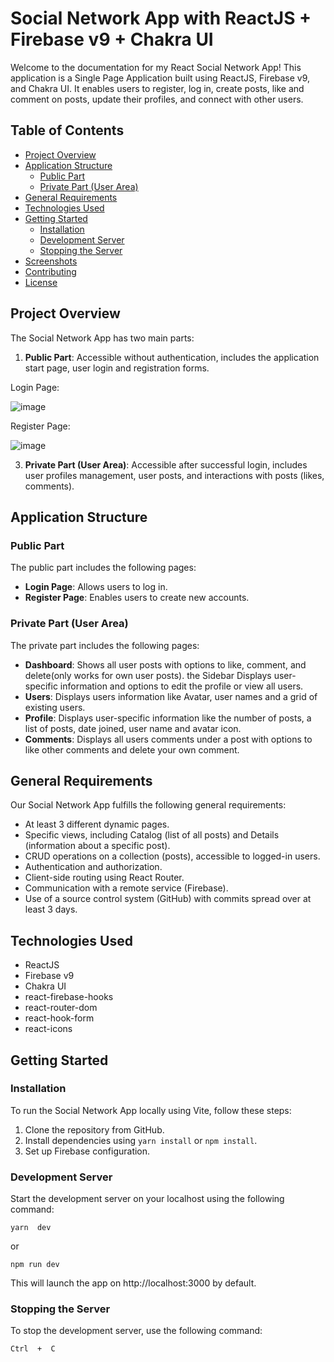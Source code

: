 # Social Network App with ReactJS + Firebase v9 + Chakra UI

Welcome to the documentation for my React Social Network App! This application is a Single Page Application built using ReactJS, Firebase v9, and Chakra UI. It enables users to register, log in, create posts, like and comment on posts, update their profiles, and connect with other users.

## Table of Contents
- [Project Overview](#project-overview)
- [Application Structure](#application-structure)
  - [Public Part](#public-part)
  - [Private Part (User Area)](#private-part-user-area)
- [General Requirements](#general-requirements)
- [Technologies Used](#technologies-used)
- [Getting Started](#getting-started)
  - [Installation](#installation)
  - [Development Server](#development-server)
  - [Stopping the Server](#stopping-the-server)
- [Screenshots](#screenshots)
- [Contributing](#contributing)
- [License](#license)

## Project Overview

The Social Network App has two main parts:
1. **Public Part**: Accessible without authentication, includes the application start page, user login and registration forms.

Login Page:

![image](https://github.com/IvanChokoev/react-softuni-project/assets/102393638/fe8b2e23-139d-4bbe-8a55-4e92e4b50f4f)

Register Page:

![image](https://github.com/IvanChokoev/react-softuni-project/assets/102393638/fd105de4-3d77-4a83-8a99-dc3fb9882e4d)

3. **Private Part (User Area)**: Accessible after successful login, includes user profiles management, user posts, and interactions with posts (likes, comments).

## Application Structure

### Public Part

The public part includes the following pages:
- **Login Page**: Allows users to log in.
- **Register Page**: Enables users to create new accounts.

### Private Part (User Area)

The private part includes the following pages:
- **Dashboard**: Shows all user posts with options to like, comment, and delete(only works for own user posts). the Sidebar Displays user-specific information and options to edit the profile or view all users.
- **Users**: Displays users information like Avatar, user names and a grid of existing users.
- **Profile**: Displays user-specific information like the number of posts, a list of posts, date joined, user name and avatar icon.
- **Comments**: Displays all users comments under a post with options to like other comments and delete your own comment.

## General Requirements

Our Social Network App fulfills the following general requirements:
- At least 3 different dynamic pages.
- Specific views, including Catalog (list of all posts) and Details (information about a specific post).
- CRUD operations on a collection (posts), accessible to logged-in users.
- Authentication and authorization.
- Client-side routing using React Router.
- Communication with a remote service (Firebase).
- Use of a source control system (GitHub) with commits spread over at least 3 days.

## Technologies Used

- ReactJS
- Firebase v9
- Chakra UI
- react-firebase-hooks
- react-router-dom
- react-hook-form
- react-icons

## Getting Started

### Installation

To run the Social Network App locally using Vite, follow these steps:

1. Clone the repository from GitHub.
2. Install dependencies using `yarn install` or `npm install`.
3. Set up Firebase configuration.

### Development Server

Start the development server on your localhost using the following command:

    yarn  dev

or

    npm run dev

This will launch the app on http://localhost:3000 by default.


### Stopping the Server

To stop the development server, use the following command:

    Ctrl  +  C

